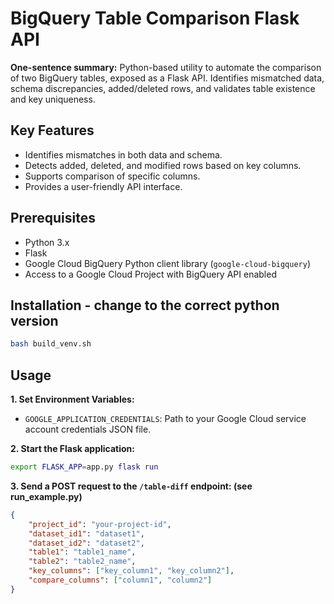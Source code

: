# BigQuery Table Comparison Flask API  

**One-sentence summary:** Python-based utility to automate the comparison of two BigQuery tables, exposed as a Flask API. Identifies mismatched data, schema discrepancies, added/deleted rows, and validates table existence and key uniqueness.


## Key Features

* Identifies mismatches in both data and schema.
* Detects added, deleted, and modified rows based on key columns.
* Supports comparison of specific columns.
* Provides a user-friendly API interface.

## Prerequisites

* Python 3.x 
* Flask
* Google Cloud BigQuery Python client library (`google-cloud-bigquery`)
* Access to a Google Cloud Project with BigQuery API enabled

## Installation - change to the correct python version

```bash
bash build_venv.sh 
```
## Usage

**1. Set Environment Variables:**

   * `GOOGLE_APPLICATION_CREDENTIALS`: Path to your Google Cloud service account credentials JSON file.

**2. Start the Flask application:**

   ```bash
   export FLASK_APP=app.py flask run
```
**3. Send a POST request to the `/table-diff` endpoint: (see run_example.py)**

```json
{
    "project_id": "your-project-id",
    "dataset_id1": "dataset1",
    "dataset_id2": "dataset2",
    "table1": "table1_name",
    "table2": "table2_name",
    "key_columns": ["key_column1", "key_column2"],
    "compare_columns": ["column1", "column2"]
}
```


